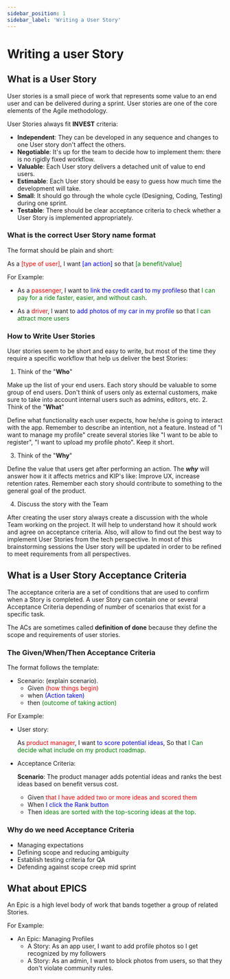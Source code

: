 ```yaml
---
sidebar_position: 1
sidebar_label: 'Writing a User Story'
---
```


# Writing a user Story

## What is a User Story

User stories is a small piece of work that represents some value to an end user and can be delivered during a sprint. User stories are one of the core elements of the Agile methodology.

User Stories always fit **INVEST** criteria:
- **Independent**: They can be developed in any sequence and changes to one User story don't affect the others.
- **Negotiable**: It's up for the team to decide how to implement them: there is no rigidly fixed workflow.
- **Valuable**: Each User story delivers a detached unit of value to end users.
- **Estimable**: Each User story should be easy to guess how much time the development will take.
- **Small**: It should go through the whole cycle (Designing, Coding, Testing) during one sprint.
- **Testable**: There should be clear acceptance criteria to check whether a User Story is implemented appropriately.

### What is the correct User Story name format

The format should be plain and short:

As a <font color="red">[type of user]</font>, I want <font color="blue">[an action]</font> so that <font color="green">[a benefit/value]</font>

For Example:

- As a <font color="red">passenger</font>, I want to <font color="blue">link the credit card to my profile</font>so that <font color="green">I can pay for a ride faster, easier, and without cash</font>.

- As a <font color="red">driver</font>, I want to <font color="blue">add photos of my car in my profile</font> so that <font color="green">I can attract more users</font>

### How to Write User Stories

User stories seem to be short and easy to write, but most of the time they require a specific workflow that help us deliver the best Stories:

1. Think of the "**Who**"

  Make up the list of your end users. Each story should be valuable to some group of end users. Don't think of users only as external customers, make sure to take into account internal users such as admins, editors, etc.
2. Think of the "**What**"

  Define what functionality each user expects, how he/she is going to interact with the app. Remember to describe an intention, not a feature. Instead of "I want to manage my profile" create several stories like "I want to be able to register", "I want to upload my profile photo". Keep it short. 

3. Think of the "**Why**"

  Define the value that users get after performing an action. The ***why*** will answer how it it affects metrics and KIP's like: Improve UX, increase retention rates. Remember each story should contribute to something to the general goal of the product.

4. Discuss the story with the Team

  After creating the user story always create a discussion with the whole Team working on the project. It will help to understand how it should work and agree on acceptance criteria. Also, will allow to find out the best way to implement User Stories from the tech perspective. In most of this brainstorming sessions the User story will be updated in order to be refined to meet requirements from all perspectives.

## What is a User Story Acceptance Criteria

The acceptance criteria are a set of conditions that are used to confirm when a Story is completed. A user Story can contain one or several Acceptance Criteria depending of number of scenarios that exist for a specific task. 

The ACs are sometimes called **definition of done** because they define the scope and requirements of user stories. 

### The Given/When/Then Acceptance Criteria

The format follows the template:

* Scenario: (explain scenario). 
  * Given <font color="red">(how things begin)</font>
  * when <font color="blue">(Action taken)</font> 
  * then <font color="green">(outcome of taking action)</font>

For Example:

* User story:

  As <font color="red">product manager</font>, I want <font color="blue">to score potential ideas</font>,
  So that <font color="green">I Can decide what include on my product roadmap</font>.

* Acceptance Criteria:

  **Scenario**: The product manager adds potential ideas and ranks the best ideas based on benefit versus cost.

  - Given <font color="red">that I have added two or more ideas and scored them</font>
  - When <font color="blue">I click the Rank button</font>
  - Then <font color="green">ideas are sorted with the top-scoring ideas at the top</font>.

### Why do we need Acceptance Criteria

- Managing expectations
- Defining scope and reducing ambiguity
- Establish testing criteria for QA
- Defending against scope creep mid sprint

## What about EPICS

An Epic is a high level body of work that bands together a group of related Stories.

For Example:

* An Epic: Managing Profiles
  * A Story: As an app user, I want to add profile photos so I get recognized by my followers
  * A Story: As an admin, I want to block photos from users, so that they don't violate community rules.